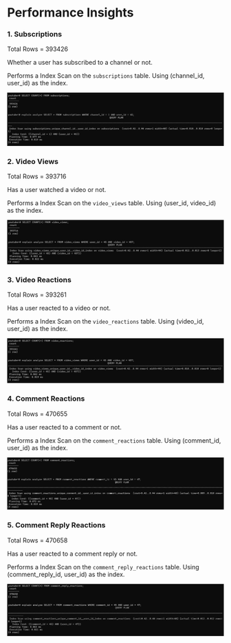 # Performance Insights

### 1. Subscriptions

Total Rows = 393426

Whether a user has subscribed to a channel or not.

Performs a Index Scan on the `subscriptions` table.
Using (channel_id, user_id) as the index.

![Subscriptions Performance Check](../assets/subscriptions_performance_check.jpg)

### 2. Video Views

Total Rows = 393716

Has a user watched a video or not.

Performs a Index Scan on the `video_views` table.
Using (user_id, video_id) as the index.

![Video Views Performance Check](../assets/video_views_performance_check.jpg)

### 3. Video Reactions

Total Rows = 393261

Has a user reacted to a video or not.

Performs a Index Scan on the `video_reactions` table.
Using (video_id, user_id) as the index.

![Video Reactions Performance Check](../assets/video_reactions_performance_check.jpg)

### 4. Comment Reactions

Total Rows = 470655

Has a user reacted to a comment or not.

Performs a Index Scan on the `comment_reactions` table.
Using (comment_id, user_id) as the index.

![Comment Reactions Performance Check](../assets/comment_reactions_performance_check.jpg)

### 5. Comment Reply Reactions

Total Rows = 470658

Has a user reacted to a comment reply or not.

Performs a Index Scan on the `comment_reply_reactions` table.
Using (comment_reply_id, user_id) as the index.

![Comment Reply Reactions Performance Check](../assets/comment_reply_reactions_performance_check.jpg)
